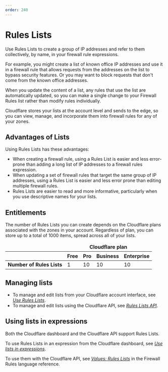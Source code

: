 ```yaml
---
order: 240
---
```


# Rules Lists

Use Rules Lists to create a group of IP addresses and refer to them collectively, by name, in your firewall rule expressions.

For example, you might create a list of known office IP addresses and use it in a firewall rule that allows requests from the addresses on the list to bypass security features. Or you may want to block requests that don't come from the known office addresses.

When you update the content of a list, any rules that use the list are automatically updated, so you can make a single change to your Firewall Rules list rather than modify rules individually.

Cloudflare stores your lists at the account level and sends to the edge, so you can view, manage, and incorporate them into firewall rules for any of your zones.

## Advantages of Lists

Using Rules Lists has these advantages:

- When creating a firewall rule, using a Rules List is easier and less error-prone than adding a long list of IP addresses to a firewall rules expression.
- When updating a set of firewall rules that target the same group of IP addresses, using a Rules List is easier and less error prone than editing multiple firewall rules.
- Rules Lists are easier to read and more informative, particularly when you use descriptive names for your lists.

## Entitlements

The number of Rules Lists you can create depends on the Cloudflare plans associated with the zones in your account. Regardless of plan, you can store up to a total of 1000 items, spread across all of your lists.

<TableWrap><table style="width: 100%">

  <thead>
    <tr>
      <td></td>
      <td colspan="4" style="text-align:center"><strong>Cloudflare plan</strong></td>
    </tr>
    <tr>
      <th></th>
      <th>Free</th>
      <th>Pro</th>
      <th>Business</th>
      <th>Enterprise</th>
    </tr>
  </thead>
  <tbody>
    <tr>
      <td><strong>Number of Rules Lists</strong></td>
      <td>1</td>
      <td>10</td>
      <td>10</td>
      <td>10</td>
    </tr>
  </tbody>
</table></TableWrap>

## Managing lists

- To manage and edit lists from your Cloudflare account interface, see [_Use Rules Lists_](https://developers.cloudflare.com/firewall/cf-dashboard/rules-lists).
- To manage and edit lists using the Cloudflare API, see [_Rules Lists API_](https://developers.cloudflare.com/firewall/api/cf-lists/).

## Using lists in expressions

Both the Cloudflare dashboard and the Cloudflare API support Rules Lists.

To use Rules Lists in an expression from the Cloudflare dashboard, see [_Use lists in expressions_](https://developers.cloudflare.com/firewall/cf-dashboard/rules-lists/use-lists-in-expressions).

To use them with the Cloudflare API, see [_Values: Rules Lists_](https://developers.cloudflare.com/firewall/cf-firewall-language/values#rules-lists) in the Firewall Rules language reference.
